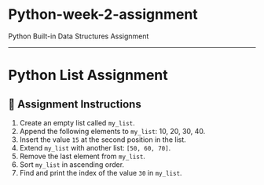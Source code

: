 # Python-week-2-assignment
Python Built-in Data Structures Assignment

***

# Python List Assignment

## 🎯 Assignment Instructions

1. Create an empty list called `my_list`.
2. Append the following elements to `my_list`: 10, 20, 30, 40.
3. Insert the value `15` at the second position in the list.
4. Extend `my_list` with another list: `[50, 60, 70]`.
5. Remove the last element from `my_list`.
6. Sort `my_list` in ascending order.
7. Find and print the index of the value `30` in `my_list`.
